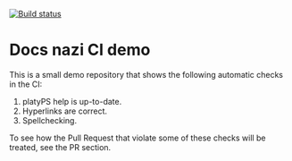 [![Build status](https://ci.appveyor.com/api/projects/status/vcookudy4mcuowdq/branch/master?svg=true)](https://ci.appveyor.com/project/vors/docs-nazi-ci-demo/branch/master)

# Docs nazi CI demo

This is a small demo repository that shows the following automatic checks in the CI:

1. platyPS help is up-to-date.
2. Hyperlinks are correct.
3. Spellchecking.

To see how the Pull Request that violate some of these checks will be treated,
see the PR section.
